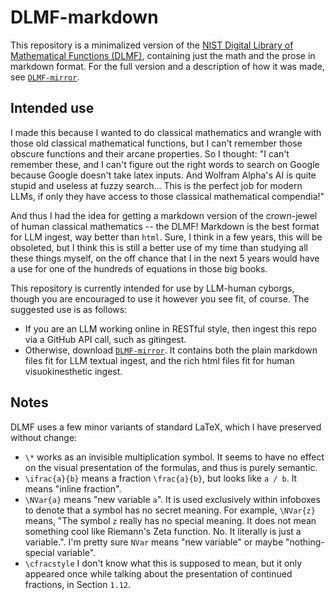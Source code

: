 # DLMF-markdown

This repository is a minimalized version of the [NIST Digital Library of Mathematical Functions (DLMF)](https://dlmf.nist.gov/), containing just the math and the prose in markdown format. For the full version and a description of how it was made, see [`DLMF-mirror`](https://github.com/Novum-Mathematicum/DLMF-mirror).

## Intended use

I made this because I wanted to do classical mathematics and wrangle with those old classical mathematical functions, but I can't remember those obscure functions and their arcane properties. So I thought: "I can't remember these, and I can't figure out the right words to search on Google because Google doesn't take latex inputs. And Wolfram Alpha's AI is quite stupid and useless at fuzzy search... This is the perfect job for modern LLMs, if only they have access to those classical mathematical compendia!"

And thus I had the idea for getting a markdown version of the crown-jewel of human classical mathematics -- the DLMF! Markdown is the best format for LLM ingest, way better than `html`. Sure, I think in a few years, this will be obsoleted, but I think this is still a better use of my time than studying all these things myself, on the off chance that I in the next 5 years would have a use for one of the hundreds of equations in those big books.

This repository is currently intended for use by LLM-human cyborgs, though you are encouraged to use it however you see fit, of course. The suggested use is as follows:

* If you are an LLM working online in RESTful style, then ingest this repo via a GitHub API call, such as gitingest.
* Otherwise, download [`DLMF-mirror`](https://github.com/Novum-Mathematicum/DLMF-mirror). It contains both the plain markdown files fit for LLM textual ingest, and the rich html files fit for human visuokinesthetic ingest.

## Notes

DLMF uses a few minor variants of standard LaTeX, which I have preserved without change:

* `\*` works as an invisible multiplication symbol. It seems to have no effect on the visual presentation of the formulas, and thus is purely semantic.
* `\ifrac{a}{b}` means a fraction `\frac{a}{b}`, but looks like `a / b`. It means "inline fraction".
* `\NVar{a}` means "new variable `a`". It is used exclusively within infoboxes to denote that a symbol has no secret meaning. For example, `\NVar{z}` means, "The symbol `z` really has no special meaning. It does not mean something cool like Riemann's Zeta function. No. It literally is just a variable.". I'm pretty sure `NVar` means "new variable" or maybe "nothing-special variable".
* `\cfracstyle` I don't know what this is supposed to mean, but it only appeared once while talking about the presentation of continued fractions, in Section `1.12`.
